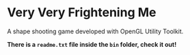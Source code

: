 # Very Very Frightening Me
A shape shooting game developed with OpenGL Utility Toolkit.

__There is a `readme.txt` file inside the `bin` folder, check it out!__

